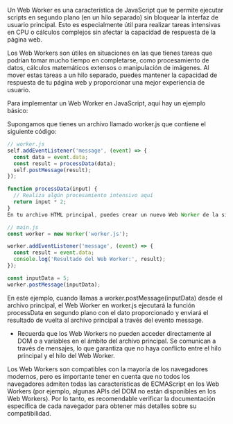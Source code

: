 Un Web Worker es una característica de JavaScript que te permite ejecutar scripts en segundo plano (en un hilo separado) sin bloquear la interfaz de usuario principal. Esto es especialmente útil para realizar tareas intensivas en CPU o cálculos complejos sin afectar la capacidad de respuesta de la página web.

Los Web Workers son útiles en situaciones en las que tienes tareas que podrían tomar mucho tiempo en completarse, como procesamiento de datos, cálculos matemáticos extensos o manipulación de imágenes. Al mover estas tareas a un hilo separado, puedes mantener la capacidad de respuesta de tu página web y proporcionar una mejor experiencia de usuario.

Para implementar un Web Worker en JavaScript, aquí hay un ejemplo básico:

Supongamos que tienes un archivo llamado worker.js que contiene el siguiente código:

``` javascript
// worker.js
self.addEventListener('message', (event) => {
  const data = event.data;
  const result = processData(data);
  self.postMessage(result);
});

function processData(input) {
  // Realiza algún procesamiento intensivo aquí
  return input * 2;
}
En tu archivo HTML principal, puedes crear un nuevo Web Worker de la siguiente manera:
```

``` javascript
// main.js
const worker = new Worker('worker.js');

worker.addEventListener('message', (event) => {
  const result = event.data;
  console.log('Resultado del Web Worker:', result);
});

const inputData = 5;
worker.postMessage(inputData);
```
En este ejemplo, cuando llamas a worker.postMessage(inputData) desde el archivo principal, el Web Worker en worker.js ejecutará la función processData en segundo plano con el dato proporcionado y enviará el resultado de vuelta al archivo principal a través del evento message.

+ Recuerda que los Web Workers no pueden acceder directamente al DOM o a variables en el ámbito del archivo principal. Se comunican a través de mensajes, lo que garantiza que no haya conflicto entre el hilo principal y el hilo del Web Worker.

Los Web Workers son compatibles con la mayoría de los navegadores modernos, pero es importante tener en cuenta que no todos los navegadores admiten todas las características de ECMAScript en los Web Workers (por ejemplo, algunas APIs del DOM no están disponibles en los Web Workers). Por lo tanto, es recomendable verificar la documentación específica de cada navegador para obtener más detalles sobre su compatibilidad.